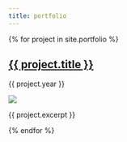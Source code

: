 ```yaml
---
title: portfolio
---
```


<div>
  {% for project in site.portfolio %}
  <div>
    <h2><a href="{{ project.url }}">{{ project.title }}</a></h2>
    <p>{{ project.year }}</p>
    <img src="/assets/images/project/{{ project.thumbnail }}" class="img-portfolio">
    <p>{{ project.excerpt }}</p>
  </div>
  {% endfor %}
</div>
